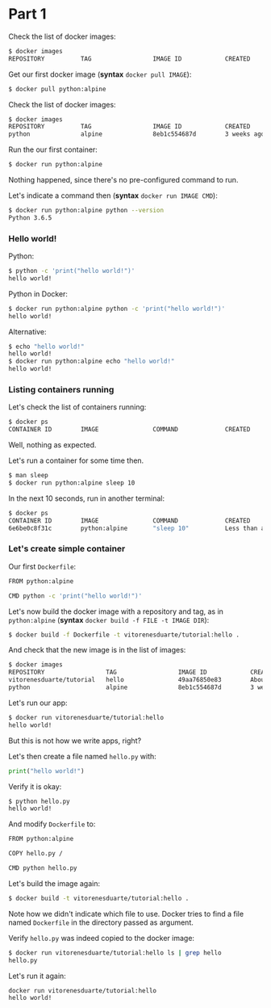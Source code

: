 # Part 1

Check the list of docker images:
```bash
$ docker images
REPOSITORY          TAG                 IMAGE ID            CREATED             SIZE
```

Get our first docker image (__syntax__ `docker pull IMAGE`):
```bash
$ docker pull python:alpine
```

Check the list of docker images:
```bash
$ docker images
REPOSITORY          TAG                 IMAGE ID            CREATED             SIZE
python              alpine              8eb1c554687d        3 weeks ago         90.4MB
```

Run the our first container:
```bash
$ docker run python:alpine
```

Nothing happened, since there's no pre-configured command to run.

Let's indicate a command then (__syntax__ `docker run IMAGE CMD`):
```bash
$ docker run python:alpine python --version
Python 3.6.5
```

### Hello world!

Python:
```bash
$ python -c 'print("hello world!")'
hello world!
```

Python in Docker:
```bash
$ docker run python:alpine python -c 'print("hello world!")'
hello world!
```

Alternative:
```bash
$ echo "hello world!"
hello world!
$ docker run python:alpine echo "hello world!"
hello world!
```

### Listing containers running

Let's check the list of containers running:
```bash
$ docker ps
CONTAINER ID        IMAGE               COMMAND             CREATED             STATUS              PORTS               NAMES
```

Well, nothing as expected.

Let's run a container for some time then.

```bash
$ man sleep
$ docker run python:alpine sleep 10
```

In the next 10 seconds, run in another terminal:
```bash
$ docker ps
CONTAINER ID        IMAGE               COMMAND             CREATED                  STATUS              PORTS               NAMES
6e6be0c8f31c        python:alpine       "sleep 10"          Less than a second ago   Up 1 second                             eloquent_lichterman
```

### Let's create simple container

Our first `Dockerfile`:

```bash
FROM python:alpine

CMD python -c 'print("hello world!")'
```

Let's now build the docker image with a repository and tag,
as in `python:alpine`
(__syntax__ `docker build -f FILE -t IMAGE DIR`):
```bash
$ docker build -f Dockerfile -t vitorenesduarte/tutorial:hello .
```

And check that the new image is in the list of images:
```bash
$ docker images
REPOSITORY                 TAG                 IMAGE ID            CREATED              SIZE
vitorenesduarte/tutorial   hello               49aa76850e83        About a minute ago   90.4MB
python                     alpine              8eb1c554687d        3 weeks ago          90.4MB
```

Let's run our app:
```bash
$ docker run vitorenesduarte/tutorial:hello
hello world!
```

But this is not how we write apps, right?

Let's then create a file named `hello.py` with:
```python
print("hello world!")
```

Verify it is okay:
```bash
$ python hello.py
hello world!
```

And modify `Dockerfile` to:

```bash
FROM python:alpine

COPY hello.py /

CMD python hello.py
```

Let's build the image again:
```bash
$ docker build -t vitorenesduarte/tutorial:hello .
```

Note how we didn't indicate which file to use.
Docker tries to find a file named `Dockerfile` in
the directory passed as argument.

Verify `hello.py` was indeed copied to the docker image:

```bash
$ docker run vitorenesduarte/tutorial:hello ls | grep hello
hello.py
```

Let's run it again:
```bash
docker run vitorenesduarte/tutorial:hello
hello world!
```
